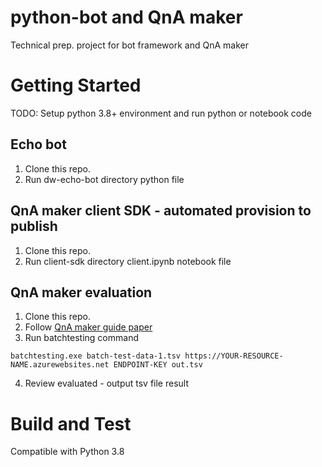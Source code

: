 # python-bot and QnA maker
Technical prep. project for bot framework and QnA maker

# Getting Started
TODO: Setup python 3.8+ environment and run python or notebook code

## Echo bot
1. Clone this repo.
2. Run dw-echo-bot directory python file

## QnA maker client SDK - automated provision to publish
1. Clone this repo.
2. Run client-sdk directory client.ipynb notebook file

## QnA maker evaluation
1. Clone this repo.
2. Follow [QnA maker guide paper](https://docs.microsoft.com/en-us/azure/cognitive-services/QnAMaker/how-to/test-knowledge-base)
3. Run batchtesting command
```
batchtesting.exe batch-test-data-1.tsv https://YOUR-RESOURCE-NAME.azurewebsites.net ENDPOINT-KEY out.tsv
```
4. Review evaluated - output tsv file result

# Build and Test
Compatible with Python 3.8